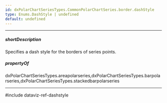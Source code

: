 ```yaml
---
id: dxPolarChartSeriesTypes.CommonPolarChartSeries.border.dashStyle
type: Enums.DashStyle | undefined
default: undefined
---
```

---
##### shortDescription
Specifies a dash style for the borders of series points.

##### propertyOf
dxPolarChartSeriesTypes.areapolarseries,dxPolarChartSeriesTypes.barpolarseries,dxPolarChartSeriesTypes.stackedbarpolarseries

---
#include dataviz-ref-dashstyle